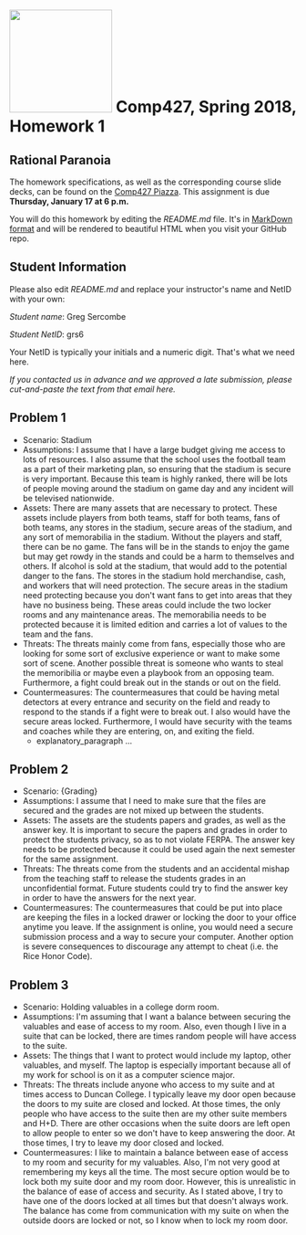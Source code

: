 # <img src="http://www.rice.edu/_images/rice-logo.jpg" width=180> Comp427, Spring 2018, Homework 1
## Rational Paranoia
The homework specifications, as well as the corresponding course slide decks,
can be found on the [Comp427 Piazza](https://piazza.com/class/jqifhp864b37ju).
This assignment is due **Thursday, January 17 at 6 p.m.**

You will do this homework by editing the _README.md_ file. It's in
[MarkDown format](https://guides.github.com/features/mastering-markdown/)
and will be rendered to beautiful HTML when you visit your GitHub repo.

## Student Information
Please also edit _README.md_ and replace your instructor's name and NetID with your own:

_Student name_: Greg Sercombe

_Student NetID_: grs6

Your NetID is typically your initials and a numeric digit. That's
what we need here.

_If you contacted us in advance and we approved a late submission,
please cut-and-paste the text from that email here._

## Problem 1
- Scenario: Stadium
- Assumptions:
  I assume that I have a large budget giving me access to lots of resources. I also assume that the school uses the football team as a part
    of their marketing plan, so ensuring that the stadium is secure is very important.   Because this team is highly ranked, there will be lots of people
    moving around the stadium
  on game day and any incident will be televised nationwide. 
- Assets:
  There are many assets that are necessary to protect.  These assets include players from both teams, staff for both teams, fans of both teams, any
  stores in the stadium, secure areas of the stadium, and any sort of memorabilia in the stadium.  Without the players and staff, there can be no game. 
  The fans will be in the stands to enjoy the game but may get rowdy in the stands and could be a harm to themselves and others.  If alcohol is sold at
  the stadium, that would add to the potential danger to the fans.  The stores in the stadium hold merchandise, cash, and workers that will need
  protection.  The secure areas in the stadium need protecting because you don't want fans to get into areas that they have no business being.  These
  areas could include the two locker rooms and any maintenance areas.  The memorabilia needs to be protected because it is limited edition and
  carries a lot of values to the team and the fans.
- Threats:
  The threats mainly come from fans, especially those who are looking for some sort of exclusive experience or want to make some sort of scene.
  Another possible threat is someone who wants to steal the memoribilia or maybe even a playbook from an opposing team.  Furthermore, a fight
  could break out in the stands or out on the field.
- Countermeasures:
  The countermeasures that could be having metal detectors at every entrance and security on the field and ready to respond to the stands if a
  fight were to break out.  I also would have the secure areas locked.  Furthermore, I would have security with the teams and coaches
  while they are entering, on, and exiting the field.
  - explanatory_paragraph ...

## Problem 2
- Scenario: {Grading}
- Assumptions:
  I assume that I need to make sure that the files are secured and the grades are not mixed up between the students.
- Assets:
  The assets are the students papers and grades, as well as the answer key.  It is important to secure the papers and grades in order to protect
  the students privacy, so as to not violate FERPA.  The answer key needs to be protected because it could be used again the next semester for
  the same assignment.
- Threats:
  The threats come from the students and an accidental mishap from the teaching staff to release the students grades in an unconfidential format.
  Future students could try to find the answer key in order to have the answers for the next year.
- Countermeasures:
  The countermeasures that could be put into place are keeping the files in a locked drawer or locking the door to your office anytime you
  leave.  If the assignment is online, you would need a secure submission process and a way to secure your computer.  Another option is severe
  consequences to discourage any attempt to cheat (i.e. the Rice Honor Code).

## Problem 3
- Scenario: Holding valuables in a college dorm room.
- Assumptions:
  I'm assuming that I want a balance between securing the valuables and ease of access to my room.  Also, even though I live in a suite that can be
  locked, there are times random people will have access to the suite.
- Assets:
  The things that I want to protect would include my laptop, other valuables, and myself.  The laptop is especially important because all of my work
  for school is on it as a computer science major.
- Threats:
  The threats include anyone who access to my suite and at times access to Duncan College.  I typically leave my door open because the doors to my
  suite are closed and locked.  At those times, the only people who have access to the suite then are my other suite members and H+D.  There are other
  occasions when the suite doors are left open to allow people to enter so we don't have to keep answering the door.  At those times, I try to
  leave my door closed and locked.
- Countermeasures:
  I like to maintain a balance between ease of access to my room and security for my valuables.  Also, I'm not very good at remembering my keys
  all the time.  The most secure option would be to lock both my suite door and my room door.  However, this is unrealistic in the balance of ease
  of access and security.  As I stated above, I try to have one of the doors locked at all times but that doesn't always work.  The balance
  has come from communication with my suite on when the outside doors are locked or not, so I know when to lock my room door.

